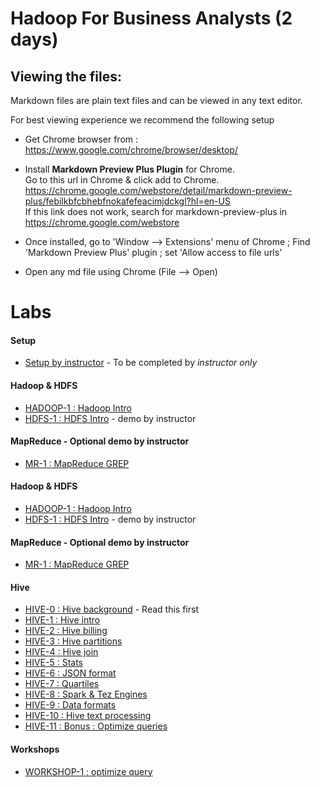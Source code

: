 <link rel='stylesheet' href='assets/css/main.css'/>

# Hadoop For Business Analysts (2 days)

Viewing the files:
-----------------
Markdown files are plain text files and can be viewed in any text editor.

For best viewing experience we recommend the following setup

* Get Chrome browser from : https://www.google.com/chrome/browser/desktop/

* Install **Markdown Preview Plus Plugin** for Chrome.  
Go to this url in Chrome & click add to Chrome.  
    https://chrome.google.com/webstore/detail/markdown-preview-plus/febilkbfcbhebfnokafefeacimjdckgl?hl=en-US  
If this link does not work, search for markdown-preview-plus in https://chrome.google.com/webstore

* Once installed, go to 'Window --> Extensions' menu of Chrome ;   Find 'Markdown Preview Plus' plugin ;  set 'Allow access to file urls'

* Open any md file using Chrome (File --> Open)


# Labs

#### Setup
- [Setup by instructor](setup-instructor.md) - To be completed by _instructor only_

#### Hadoop & HDFS
- [HADOOP-1 : Hadoop Intro](intro/1-hadoop-intro.md)
- [HDFS-1 : HDFS Intro](hdfs/1-hdfs-intro.md) - demo by instructor

#### MapReduce - Optional demo by instructor
- [MR-1 : MapReduce GREP](mapreduce/1-grep.md)

#### Hadoop & HDFS
- [HADOOP-1 : Hadoop Intro](intro/1-hadoop-intro.md)
- [HDFS-1 : HDFS Intro](hdfs/1-hdfs-intro.md) - demo by instructor

#### MapReduce - Optional demo by instructor
- [MR-1 : MapReduce GREP](mapreduce/1-grep.md)

#### Hive
- [HIVE-0 : Hive background](hive/README.md) - Read this first
- [HIVE-1 : Hive intro](hive/1-intro.md)
- [HIVE-2 : Hive billing](hive/2-billing.md)
- [HIVE-3 : Hive partitions](hive/3-partitions.md)
- [HIVE-4 : Hive join](hive/4-join.md)
- [HIVE-5 : Stats](hive/5-stats.md)
- [HIVE-6 : JSON format](hive/6-json.md)
- [HIVE-7 : Quartiles](hive/7-histograms.md)
- [HIVE-8 : Spark & Tez Engines](hive/8-engines.md)
- [HIVE-9 : Data formats](hive/9-data-formats.md)
- [HIVE-10 : Hive text processing](hive/10-text.md)
- [HIVE-11 : Bonus : Optimize queries](hive/11-optimize.md)

#### Workshops
- [WORKSHOP-1 : optimize query](workshops/1-optimize-query.md)

